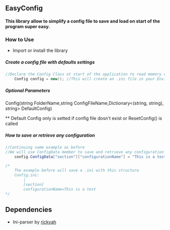 ## EasyConfig

#### This library allow to simplify a config file to save and load on start of the program super easy.

### How to Use

* Import or install the library

##### Create a config file with defaults settings
```c# 
//Declare the Config Class at start of the application to read memory config before the app is loaded.
	Config config = new(); //This will create an .ini file in your Enviroments application folder (%appdata% on Windows)	
```
##### Optional Parameters

Config(string FolderName,string ConfigFileName,Dictionary<(string, string), string> DefaultConfig)

** Default Config only is setted if config file dosn't exist or ResetConfig() is called
##### How to save or retrieve any configuration

```c#
//Continuing same example as before
//We will use ConfigData member to save and retrieve any configuration
	config.ConfigData["section"]["configurationName"] = "This is a test"

/*
	The example before will save a .ini with this structure
	Config.ini:
		|
		[section]
		configurationName=This is a test
*/
```
		

## Dependencies

 * Ini-parser by [rickyah](https://www.nuget.org/profiles/rickyah)
